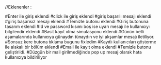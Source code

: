 //Eklenenler : 

#Enter ile giriş eklendi
#click ile giriş eklendi
#giriş başarılı mesajı eklendi
#giriş başarısız mesajı eklendi
#Temizle butonu eklendi
#Giriş butonuna tasarım eklendi
#Id ve password kısımı boş ise uyarı mesajı ile kullanıcıyı bilgilendir eklendi
#Basit kayıt olma simulasyonu eklendi
#Günün belli aşamalarında kullanıcıya günaydın tünaydın ve iyi akşamlar mesajı iletiliyor.
#Sonsuz kere butona tıklama bugunu fixledim
#Kayıtlı kullanıcıları gösterme ile alakalı bir bölüm eklendi
#Email ile kayıt olma eklendi
#Temizle butonu geliştirildi.
#Düzgün bir mail girilmediğinde pop up mesaj olarak hata kullanıcıya bildiriliyor
